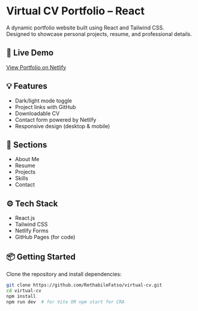 # Virtual CV Portfolio – React

A dynamic portfolio website built using React and Tailwind CSS.  
Designed to showcase personal projects, resume, and professional details.

## 🔗 Live Demo
[View Portfolio on Netlify](https://your-site-name.netlify.app)

## 💡 Features
- Dark/light mode toggle
- Project links with GitHub
- Downloadable CV
- Contact form powered by Netlify
- Responsive design (desktop & mobile)

## 📁 Sections
- About Me
- Resume
- Projects
- Skills
- Contact

## ⚙️ Tech Stack
- React.js
- Tailwind CSS
- Netlify Forms
- GitHub Pages (for code)

## 📦 Getting Started

Clone the repository and install dependencies:

```bash
git clone https://github.com/RethabileFatso/virtual-cv.git
cd virtual-cv
npm install
npm run dev  # for Vite OR npm start for CRA
